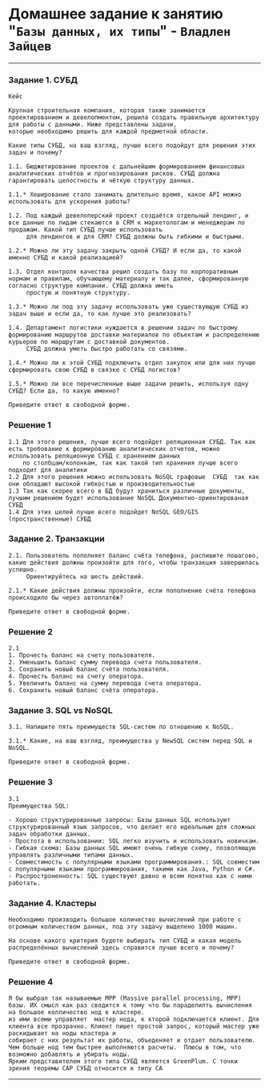 # Домашнее задание к занятию "`Базы данных, их типы`" - `Владлен Зайцев`


---

### Задание 1. СУБД

	Кейс

	Крупная строительная компания, которая также занимается проектированием и девелопментом, решила создать правильную архитектуру для работы с данными. Ниже представлены задачи, 
	которые необходимо решить для каждой предметной области.

	Какие типы СУБД, на ваш взгляд, лучше всего подойдут для решения этих задач и почему?

	1.1. Бюджетирование проектов с дальнейшим формированием финансовых аналитических отчётов и прогнозирования рисков. СУБД должна гарантировать целостность и чёткую структуру данных.

	1.1.* Хеширование стало занимать длительно время, какое API можно использовать для ускорения работы?

	1.2. Под каждый девелоперский проект создаётся отдельный лендинг, и все данные по лидам стекаются в CRM к маркетологам и менеджерам по продажам. Какой тип СУБД лучше использовать
	     для лендингов и для CRM? СУБД должны быть гибкими и быстрыми.

	1.2.* Можно ли эту задачу закрыть одной СУБД? И если да, то какой именно СУБД и какой реализацией?

	1.3. Отдел контроля качества решил создать базу по корпоративным нормам и правилам, обучающему материалу и так далее, сформированную согласно структуре компании. СУБД должна иметь 
	     простую и понятную структуру.

	1.3.* Можно ли под эту задачу использовать уже существующую СУБД из задач выше и если да, то как лучше это реализовать?

	1.4. Департамент логистики нуждается в решении задач по быстрому формированию маршрутов доставки материалов по объектам и распределению курьеров по маршрутам с доставкой документов.
	     СУБД должна уметь быстро работать со связями.

	1.4.* Можно ли к этой СУБД подключить отдел закупок или для них лучше сформировать свою СУБД в связке с СУБД логистов?

	1.5.* Можно ли все перечисленные выше задачи решить, используя одну СУБД? Если да, то какую именно?

	Приведите ответ в свободной форме.



### Решение 1

	1.1 Для этого решения, лучше всего подойдет реляционная СУБД. Так как есть требование к формированию аналитических отчетов, можно использовать реляционную СУБД с хранением данных
	    по столбцам/колонкам, так как такой тип хранения лучше всего подходит для аналитики
	1.2 Для этого решения можно использовать NoSQL графовые  СУБД  так как они обладают высокой гибкостью и производительностью
	1.3 Так как скорее всего в БД будут храниться различные документы, лучшим решением будет использование NoSQL Документно-ориентированая СУБД
	1.4 Для этих целей лучше всего подойдет NoSQL GEO/GIS (пространственные) СУБД


### Задание 2. Транзакции

	2.1. Пользователь пополняет баланс счёта телефона, распишите пошагово, какие действия должны произойти для того, чтобы транзакция завершилась успешно. 
	     Ориентируйтесь на шесть действий.

	2.1.* Какие действия должны произойти, если пополнение счёта телефона происходило бы через автоплатёж?

	Приведите ответ в свободной форме.


### Решение 2


	2.1 
	1. Прочесть баланс на счету пользователя.
	2. Уменьшить баланс сумму перевода счета пользователя.
	3. Сохранить новый баланс счёта пользователя.
	4. Прочесть баланс на счету оператора.
	5. Увеличить баланс на сумму перевода счета оператора.
	6. Сохранить новый баланс счёта оператора.

### Задание 3. SQL vs NoSQL

	3.1. Напишите пять преимуществ SQL-систем по отношению к NoSQL.

	3.1.* Какие, на ваш взгляд, преимущества у NewSQL систем перед SQL и NoSQL.

	Приведите ответ в свободной форме.

### Решение 3
	
	3.1 
	Преимущества SQL:

	- Хорошо структурированные запросы: Базы данных SQL используют структурированный язык запросов, что делает его идеальным для сложных задач обработки данных.
	- Простота в использовании: SQL легко изучить и использовать новичкам.
	- Гибкая схема: Базы данных SQL имеют очень гибкую схему, позволяющую управлять различными типами данных.
	- Совместимость с популярными языками программирования.: SQL совместим с популярными языками программирования, такими как Java, Python и C#.
	- Распростроненность: SQL существуют давно и всем понятно как с ними работать.

### Задание 4. Кластеры

	Необходимо производить большое количество вычислений при работе с огромным количеством данных, под эту задачу выделено 1000 машин.

	На основе какого критерия будете выбирать тип СУБД и какая модель распределённых вычислений здесь справится лучше всего и почему?

	Приведите ответ в свободной форме.

### Решение 4

	Я бы выбрал так называемые MPP (Massive parallel processing, MPP) базы. ИХ смысл как раз сводится к тому что бы параделилть вычисления на большое колличество нод в кластере.  
	из ими всеми управляет  мастер нода, к кторой подключается клиент. Для клиента все прозрачно. Клиент пишет простой запрос, который мастер уже раскидывает на ноды кластера и 
	собирает с них результат их работы, объеденяет и отдает пользователю.  Чем больше нод тем быстрее выполняются расчеты.  Плюсы в том, что возможно добавлять и убирать ноды. 
	Ярким представителем этого типа СУБД является GreenPlum. С точки зрения теоремы CAP СУБД относится к типу CA 
	 
 
---
